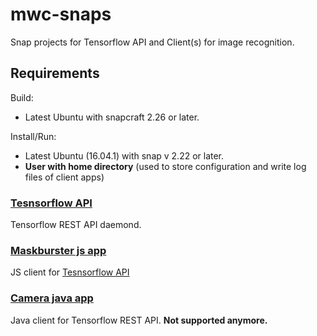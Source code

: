 # mwc-snaps
Snap projects for Tensorflow API and Client(s) for image recognition.
## Requirements
Build:
- Latest Ubuntu with snapcraft 2.26 or later.

Install/Run:
- Latest Ubuntu (16.04.1) with snap v 2.22 or later.
- **User with home directory** (used to store configuration and write log files of client apps) 
###  [Tesnsorflow API](https://github.com/dataart-telco/mwc-snaps/tree/master/tensorflow-api-snap)
Tensorflow REST API daemond.
###  [Maskburster js app](https://github.com/dataart-telco/mwc-snaps/tree/master/maskburster_js_snap)
JS client for [Tesnsorflow  API](https://github.com/dataart-telco/mwc-snaps/tree/master/tensorflow-api-snap)
### [Camera java app](https://github.com/dataart-telco/mwc-snaps/tree/master/camera-app-snap)
Java client for Tensorflow REST API.
**Not supported anymore.**
